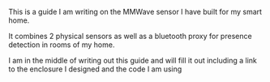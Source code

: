 This is a guide I am writing on the MMWave sensor I have built for my smart home.

It combines 2 physical sensors as well as a bluetooth proxy for presence detection in rooms of my home.

I am in the middle of writing out this guide and will fill it out including a link to the enclosure I designed and the code I am using
